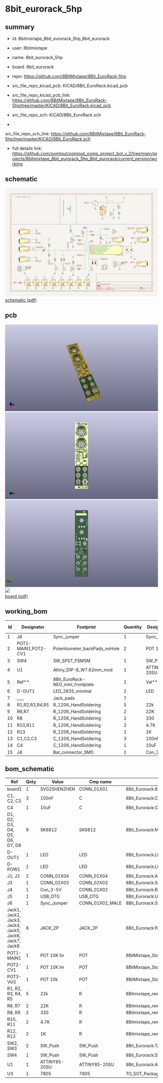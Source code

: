 # 8bit_eurorack_5hp
 
## summary 
* id: 8bitmixtape_8bit_eurorack_5hp_8bit_eurorack
* user: 8bitmixtape
* name: 8bit_eurorack_5hp
* board: 8bit_eurorack
* repo: https://github.com/8BitMixtape/8Bit_EuroRack-5hp
* src_file_repo_kicad_pcb: KiCAD/8Bit_EuroRack.kicad_pcb
* src_file_repo_kicad_pcb_link: https://github.com/8BitMixtape/8Bit_EuroRack-5hp/tree/master/KiCAD/8Bit_EuroRack.kicad_pcb


* src_file_repo_sch: KiCAD/8Bit_EuroRack.sch
*
 src_file_repo_sch_link: https://github.com/8BitMixtape/8Bit_EuroRack-5hp/tree/master/KiCAD/8Bit_EuroRack.sch
* full details link: https://github.com/oomlout/oomlout_oomp_project_bot_v_2/tree/main/projects/8bitmixtape_8bit_eurorack_5hp_8bit_eurorack/current_version/working  

## schematic  
![](working_schematic_600.png)  
[schematic (pdf)](working_schematic.pdf)  

## pcb  
![](working_3d_600.png) 
![](working_3d_front_600.png)  
![](working_3d_back_600.png)  
![](working_600.png)  
[board (pdf)](working.pdf)  

## working_bom
| Id | Designator | Footprint | Quantity | Designation | Supplier and ref |  | None | 
| --- | --- | --- | --- | --- | --- | --- | --- | 
| 1 | J6 | Sync_jumper | 1 | Sync_Jumper |  |  | [''] | 
| 2 | POT1-MAIN1,POT2-CV1 | Potentiometer_backPads_noHole | 2 | POT 10K lin |  |  | [''] | 
| 3 | SW4 | SW_SPST_FSMSM | 1 | SW_Push |  |  | [''] | 
| 4 | U1 | Attiny_DIP-8_W7.62mm_mod | 1 | ATTINY85-20SU |  |  | [''] | 
| 5 | Ref** | 8Bit_EuroRack-NEO_mini_frontplate | 1 | Val** |  |  | [''] | 
| 6 | D-OUT1 | LED_2835_minimal | 1 | LED |  |  | [''] | 
| 7 | ,,,,,, | Jack_pads | 7 |  |  |  | [''] | 
| 8 | R1,R2,R3,R4,R5 | R_1206_HandSoldering | 5 | 22k |  |  | [''] | 
| 9 | R6,R7 | R_1206_HandSoldering | 2 | 22K |  |  | [''] | 
| 10 | R8 | R_1206_HandSoldering | 1 | 330 |  |  | [''] | 
| 11 | R10,R11 | R_1206_HandSoldering | 2 | 4.7K |  |  | [''] | 
| 12 | R13 | R_1206_HandSoldering | 1 | 1K |  |  | [''] | 
| 13 | C1,C2,C3 | C_1206_HandSoldering | 3 | 100nF |  |  | [''] | 
| 14 | C4 | C_1206_HandSoldering | 1 | 10uF |  |  | [''] | 
| 15 | J4 | Bat_connector_SMD | 1 | Con_3-5V |  |  | [''] | 


## bom_schematic
| Ref | Qnty | Value | Cmp name | Footprint | Description | Vendor | DNP | 
| --- | --- | --- | --- | --- | --- | --- | --- | 
| board1 | 1 | SVG2SHENZHEN | CONN_01X01 | 8Bit_Eurorack:8Bit_EuroRack-NEO |  |  |  | 
| C1, C2, C3 | 3 | 100nF | C | 8Bit_Eurorack:C_1206_HandSoldering |  |  |  | 
| C4 | 1 | 10uF | C | 8Bit_Eurorack:C_1206_HandSoldering |  |  |  | 
| D1, D2, D3, D4, D5, D6, D7, D8 | 8 | SK6812 | SK6812 | 8Bit_Eurorack:Mixtape_NEO_WS2812B |  |  |  | 
| D-OUT1 | 1 | LED | LED | 8Bit_Eurorack:LED_2835_minimal |  |  |  | 
| D-POW1 | 1 | LED | LED | 8Bit_Eurorack:LED_2835_minimal |  |  |  | 
| J1, J2 | 2 | CONN_01X04 | CONN_01X04 | 8Bit_Eurorack:Angled_1x04_Pitch2.54mm-flip |  |  |  | 
| J3 | 1 | CONN_02X03 | CONN_02X03 | 8Bit_Eurorack:Socket_Strip_Straight_2x03_Pitch2.54mm |  |  |  | 
| J4 | 1 | Con_3-5V | CONN_01X02 | 8Bit_Eurorack:Bat_connector_SMD |  |  |  | 
| J5 | 1 | USB_OTG | USB_OTG | 8Bit_Eurorack:USB_Micro-B |  |  |  | 
| J6 | 1 | Sync_Jumper | CONN_01X02_MALE | 8Bit_Eurorack:Sync_jumper |  |  |  | 
| Jack1, Jack2, Jack3, Jack4, Jack5, Jack6, Jack7, Jack8 | 8 | JACK_2P | JACK_2P | 8Bit_Eurorack:PJ301M-12 |  |  |  | 
| POT1-MAIN1 | 1 | POT 10K lin | POT | 8BitMixtape_Stomp:Mixtape_Pot_Alps_RK09L_Sleve_Single_Horizontal |  |  |  | 
| POT2-CV1 | 1 | POT 10K lin | POT | 8BitMixtape_Stomp:Mixtape_Pot_Alps_RK09L_Sleve_Single_Horizontal |  |  |  | 
| POT3-Vol1 | 1 | POT 10k | POT | 8BitMixtape_Stomp:Mixtape_Pot_Alps_RK09L_Sleve_Single_Horizontal |  |  |  | 
| R1, R2, R3, R4, R5 | 5 | 22k | R | 8Bitmixtape_reworked:R_1206_HandSoldering |  |  |  | 
| R6, R7 | 2 | 22K | R | 8Bitmixtape_reworked:R_1206_HandSoldering |  |  |  | 
| R8, R9 | 2 | 330 | R | 8Bitmixtape_reworked:R_1206_HandSoldering |  |  |  | 
| R10, R11 | 2 | 4.7K | R | 8Bitmixtape_reworked:R_1206_HandSoldering |  |  |  | 
| R12, R13 | 2 | 1K | R | 8Bitmixtape_reworked:R_1206_HandSoldering |  |  |  | 
| SW2, SW3 | 2 | SW_Push | SW_Push | 8Bit_Eurorack:TACTILE-PTH_6mm_SMD |  |  |  | 
| SW4 | 1 | SW_Push | SW_Push | 8Bit_Eurorack:SW_SPST_FSMSM |  |  |  | 
| U1 | 1 | ATTINY85-20SU | ATTINY85-20SU | 8Bit_Eurorack:Attiny_DIP-8_W7.62mm_mod |  |  |  | 
| U3 | 1 | 7805 | 7805 | TO_SOT_Packages_SMD:TO-252-3_TabPin2 |  |  |  | 



